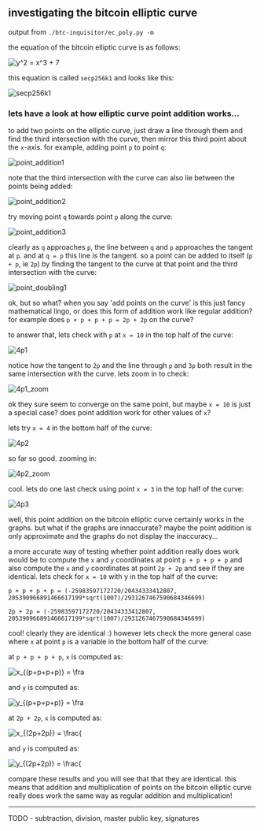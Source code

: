 ## investigating the bitcoin elliptic curve

output from `./btc-inquisitor/ec_poly.py -m`

the equation of the bitcoin elliptic curve is as follows:

![y^2 = x^3 + 7](ca1362ad69.png)

this equation is called `secp256k1` and looks like this:

![secp256k1](secp256k1.png)

### lets have a look at how elliptic curve point addition works...

to add two points on the elliptic curve, just draw a line through them and find the third intersection with the curve, then mirror this third point about the `x`-axis. for example, adding point `p` to point `q`:

![point_addition1](point_addition1.png)

note that the third intersection with the curve can also lie between the points being added:

![point_addition2](point_addition2.png)

try moving point `q` towards point `p` along the curve:

![point_addition3](point_addition3.png)

clearly as `q` approaches `p`, the line between `q` and `p` approaches the tangent at `p`. and at `q = p` this line *is* the tangent. so a point can be added to itself (`p + p`, ie `2p`) by finding the tangent to the curve at that point and the third intersection with the curve:

![point_doubling1](point_doubling1.png)

ok, but so what? when you say 'add points on the curve' is this just fancy mathematical lingo, or does this form of addition work like regular addition? for example does `p + p + p + p = 2p + 2p` on the curve?

to answer that, lets check with `p` at `x = 10` in the top half of the curve:

![4p1](4p1.png)

notice how the tangent to `2p` and the line through `p` and `3p` both result in the same intersection with the curve. lets zoom in to check:

![4p1_zoom](4p1_zoom.png)

ok they sure seem to converge on the same point, but maybe `x = 10` is just a special case? does point addition work for other values of `x`?

lets try `x = 4` in the bottom half of the curve:

![4p2](4p2.png)

so far so good. zooming in:

![4p2_zoom](4p2_zoom.png)

cool. lets do one last check using point `x = 3` in the top half of the curve:

![4p3](4p3.png)

well, this point addition on the bitcoin elliptic curve certainly works in the graphs. but what if the graphs are innaccurate? maybe the point addition is only approximate and the graphs do not display the inaccuracy...

a more accurate way of testing whether point addition really does work would be to compute the `x` and `y` coordinates at point `p + p + p + p` and also compute the `x` and `y` coordinates at point `2p + 2p` and see if they are identical. lets check for `x = 10` with y in the top half of the curve:

`p + p + p + p = (-25983597172720/20434333412807, 205390966891466617199*sqrt(1007)/2931267467590684346699)`

`2p + 2p = (-25983597172720/20434333412807, 205390966891466617199*sqrt(1007)/2931267467590684346699)`

cool! clearly they are identical :) however lets check the more general case where `x` at point `p` is a variable in the bottom half of the curve:

at `p + p + p + p`, `x` is computed as:

![x_{(p+p+p+p)} = \fra](c709765967.png)

and `y` is computed as:

![y_{(p+p+p+p)} = \fra](bc84bd5d14.png)

at `2p + 2p`, `x` is computed as:

![x_{(2p+2p)} = \frac{](dfff8fba0a.png)

and `y` is computed as:

![y_{(2p+2p)} = \frac{](985d81f486.png)

compare these results and you will see that that they are identical. this means that addition and multiplication of points on the bitcoin elliptic curve really does work the same way as regular addition and multiplication!


--------------------------------------------------------------------------------


TODO - subtraction, division, master public key, signatures

